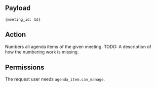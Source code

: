 ## Payload
```
{meeting_id: Id}
```

## Action
Numbers all agenda items of the given meeting. TODO: A description of how the numbering work is missing.

## Permissions
The request user needs `agenda_item.can_manage`.
